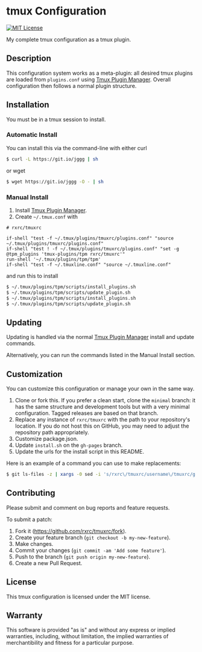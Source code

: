 # tmux Configuration

[![MIT License](https://img.shields.io/badge/license-MIT-red.svg)](./LICENSE.txt)

My complete tmux configuration as a tmux plugin.

## Description

This configuration system works as a meta-plugin:
all desired tmux plugins are loaded from `plugins.conf` using
[Tmux Plugin Manager].
Overall configuration then follows a normal plugin structure.

[Tmux Plugin Manager]: https://github.com/tmux-plugins/tpm

## Installation

You must be in a tmux session to install.

### Automatic Install

You can install this via the command-line with either curl

```bash
$ curl -L https://git.io/jggg | sh
```

or wget

```bash
$ wget https://git.io/jggg -O - | sh
```

### Manual Install

1. Install [Tmux Plugin Manager].
2. Create `~/.tmux.conf` with

```tmux
# rxrc/tmuxrc

if-shell "test -f ~/.tmux/plugins/tmuxrc/plugins.conf" "source ~/.tmux/plugins/tmuxrc/plugins.conf"
if-shell "test ! -f ~/.tmux/plugins/tmuxrc/plugins.conf" "set -g @tpm_plugins 'tmux-plugins/tpm rxrc/tmuxrc'"
run-shell '~/.tmux/plugins/tpm/tpm'
if-shell "test -f ~/.tmuxline.conf" "source ~/.tmuxline.conf"
```

and run this to install

```bash
$ ~/.tmux/plugins/tpm/scripts/install_plugins.sh
$ ~/.tmux/plugins/tpm/scripts/update_plugin.sh
$ ~/.tmux/plugins/tpm/scripts/install_plugins.sh
$ ~/.tmux/plugins/tpm/scripts/update_plugin.sh
```

## Updating

Updating is handled via the normal [Tmux Plugin Manager]
install and update commands.

Alternatively, you can run the commands listed in the Manual Install section.

## Customization

You can customize this configuration or manage your own in the same way.

1. Clone or fork this.
   If you prefer a clean start, clone the `minimal` branch:
   it has the same structure and development tools but with
   a very minimal configuration.
   Tagged releases are based on that branch.
2. Replace any instance of `rxrc/tmuxrc`
   with the path to your repository's location.
   If you do not host this on GitHub,
   you may need to adjust the repository path appropriately.
3. Customize package.json.
4. Update `install.sh` on the `gh-pages` branch.
5. Update the urls for the install script in this README.

Here is an example of a command you can use to make replacements:

```bash
$ git ls-files -z | xargs -0 sed -i 's/rxrc\/tmuxrc/username\/tmuxrc/g'
```

## Contributing

Please submit and comment on bug reports and feature requests.

To submit a patch:

1. Fork it (https://github.com/rxrc/tmuxrc/fork).
2. Create your feature branch (`git checkout -b my-new-feature`).
3. Make changes.
4. Commit your changes (`git commit -am 'Add some feature'`).
5. Push to the branch (`git push origin my-new-feature`).
6. Create a new Pull Request.

## License

This tmux configuration is licensed under the MIT license.

## Warranty

This software is provided "as is" and without any express or
implied warranties, including, without limitation, the implied
warranties of merchantibility and fitness for a particular
purpose.
